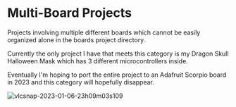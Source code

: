 # Multi-Board Projects
Projects involving multiple different boards which cannot be easily organized alone in the boards project directory. 

Currently the only project I have that meets this category is my Dragon Skull Halloween Mask which has 3 different microcontrollers inside.  

Eventually I'm hoping to port the entire project to an Adafruit Scorpio board in 2023 and this category will hopefully disappear.

![vlcsnap-2023-01-06-23h09m03s109](https://user-images.githubusercontent.com/49322231/211130477-1b6d05a2-76af-4a0a-88bb-432a233483ef.png)
